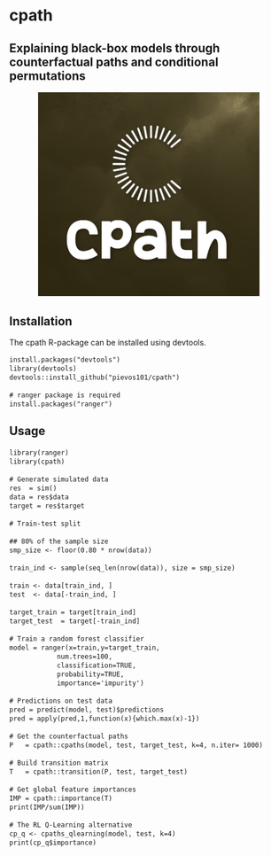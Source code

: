 # cpath

## Explaining black-box models through counterfactual paths and conditional permutations

<p align="center">
<img src="https://github.com/pievos101/cpath/blob/main/logo.png" width="400">
</p>


## Installation
The cpath R-package can be installed using devtools.

```{r}
install.packages("devtools")
library(devtools)
devtools::install_github("pievos101/cpath")

# ranger package is required 
install.packages("ranger")
```

## Usage

```{r}
library(ranger)
library(cpath)

# Generate simulated data
res  = sim()
data = res$data
target = res$target

# Train-test split 

## 80% of the sample size
smp_size <- floor(0.80 * nrow(data))

train_ind <- sample(seq_len(nrow(data)), size = smp_size)

train <- data[train_ind, ]
test  <- data[-train_ind, ]

target_train = target[train_ind]
target_test  = target[-train_ind]

# Train a random forest classifier
model = ranger(x=train,y=target_train, 
            num.trees=100, 
            classification=TRUE, 
            probability=TRUE, 
            importance='impurity')

# Predictions on test data
pred = predict(model, test)$predictions
pred = apply(pred,1,function(x){which.max(x)-1})

# Get the counterfactual paths
P   = cpath::cpaths(model, test, target_test, k=4, n.iter= 1000)

# Build transition matrix 
T   = cpath::transition(P, test, target_test)

# Get global feature importances
IMP = cpath::importance(T)
print(IMP/sum(IMP))

# The RL Q-Learning alternative
cp_q <- cpaths_qlearning(model, test, k=4)
print(cp_q$importance)
```
